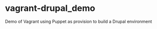 vagrant-drupal_demo
===================

Demo of Vagrant using Puppet as provision to build a Drupal environment
